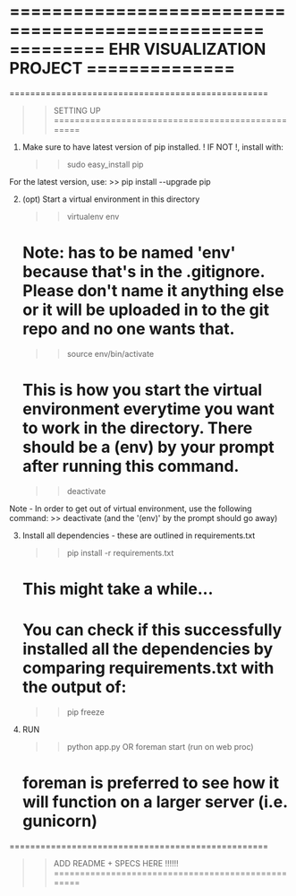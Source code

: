 ==================================================
========= EHR VISUALIZATION PROJECT ==============
==================================================


==================================================
>> SETTING UP
==================================================

1) Make sure to have latest version of pip installed. 
! IF NOT !, install with:
	>> sudo easy_install pip

For the latest version, use:
	>> pip install --upgrade pip

2) (opt) Start a virtual environment in this directory
	>> virtualenv env 
	
	# Note: has to be named 'env' because that's in the .gitignore. Please don't name it anything else or it will be uploaded in to the git repo and no one wants that.
	
	>> source env/bin/activate 
	
	# This is how you start the virtual environment everytime you want to work in the directory. There should be a (env) by your prompt after running this command.
	>> deactivate

Note - In order to get out of virtual environment, use the following command:
	>> deactivate
	(and the '(env)' by the prompt should go away)

3) Install all dependencies - these are outlined in requirements.txt
	>> pip install -r requirements.txt
	# This might take a while...

	# You can check if this successfully installed all the dependencies by comparing requirements.txt with the output of:
	>> pip freeze

4) RUN
	>> python app.py
	OR
	>> foreman start (run on web proc)
	# foreman is preferred to see how it will function on a larger server (i.e. gunicorn)

==================================================
>> ADD README + SPECS HERE !!!!!!
==================================================

